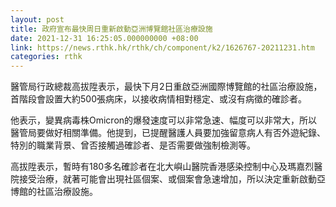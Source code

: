 ```yaml
---
layout: post
title: 政府宣布最快周日重新啟動亞洲博覽館社區治療設施
date: 2021-12-31 16:25:05.000000000 +08:00
link: https://news.rthk.hk/rthk/ch/component/k2/1626767-20211231.htm
categories: rthk
---
```


醫管局行政總裁高拔陞表示，最快下月2日重啟亞洲國際博覽館的社區治療設施，首階段會設置大約500張病床，以接收病情相對穩定、或沒有病徵的確診者。

他表示，變異病毒株Omicron的爆發速度可以非常急速、幅度可以非常大，所以醫管局要做好相關準備。他提到，已提醒醫護人員要加強留意病人有否外遊紀錄、特別的職業背景、曾否接觸過確診者、是否需要做強制檢測等。

高拔陞表示，暫時有180多名確診者在北大嶼山醫院香港感染控制中心及瑪嘉烈醫院接受治療，就著可能會出現社區個案、或個案會急速增加，所以決定重新啟動亞博館的社區治療設施。

